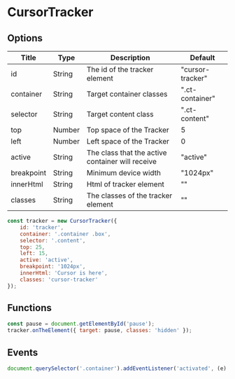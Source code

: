 # CursorTracker
 

## Options

| Title  | Type  | Description  | Default |
|---|---|---|---|
| id  | String  | The id of the tracker element  | "cursor-tracker" |
| container  | String  | Target container classes  | ".ct-container" |
| selector  | String  | Target content class  | ".ct-content" |
| top  | Number  | Top space of the Tracker  | 5 |
| left  | Number  | Left space of the Tracker  | 0 |
| active  | String  | The class that the active container will receive  | "active" |
| breakpoint  | String  | Minimum device width  | "1024px" |
| innerHtml  | String  | Html of tracker element  | "" |
| classes  | String  | The classes of the tracker element  | "" |

```javascript
const tracker = new CursorTracker({
    id: 'tracker',
    container: '.container .box',
    selector: '.content',
    top: 25,
    left: 15,
    active: 'active',
    breakpoint: '1024px',
    innerHtml: 'Cursor is here',
    classes: 'cursor-tracker'
});
```

## Functions

```javascript
const pause = document.getElementById('pause');
tracker.onTheElement({ target: pause, classes: 'hidden' });             
```
  
 ## Events

```javascript
document.querySelector('.container').addEventListener('activated', (e) => { console.log(e) })           
```
